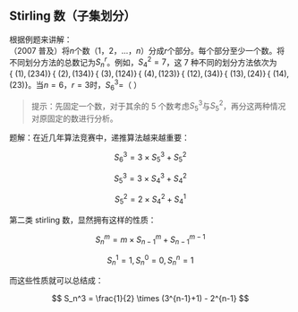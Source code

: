 ## Stirling 数（子集划分）

根据例题来讲解：<br>
（2007 普及）将$n$个数$（1，2，…，n）$分成$r$个部分。每个部分至少一个数。将不同划分方法的总数记为$S_n^r$。例如，$S_4^2=7$，这 7 种不同的划分方法依次为 $\{\ (1) , (234) \}\,\{\ (2) ,  (134) \}\,\{\ (3) , (124) \}\,\{\ (4) , (123) \}\,\{\ (12) , (34) \}\,\{\ (13) , (24) \}\,\{\ (14) , (23) \}$。当$n=6，r=3$时，$S_6^3$=（    ）<br>

> 提示：先固定一个数，对于其余的 5 个数考虑$S_5^3$与$S_5^2$，再分这两种情况对原固定的数进行分析。

题解：在近几年算法竞赛中，递推算法越来越重要：

$$
S_6^3=3 \times S_5^3 + S_5^2
$$

$$
S_5^3=3 \times S_4^3 + S_4^2
$$

$$
S_5^2=2 \times S_4^2 + S_4^1
$$

第二类 stirling 数，显然拥有这样的性质：

$$
S_n^m = m \times S_{n-1}^{m} + S_{n-1}^{m-1}
$$

$$
S_n^1 = 1,S_n^0 = 0,S_n^n = 1
$$

而这些性质就可以总结成：

$$
S_n^3 = \frac{1}{2} \times (3^{n-1}+1) - 2^{n-1}
$$
